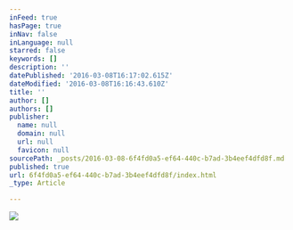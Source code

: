 ```yaml
---
inFeed: true
hasPage: true
inNav: false
inLanguage: null
starred: false
keywords: []
description: ''
datePublished: '2016-03-08T16:17:02.615Z'
dateModified: '2016-03-08T16:16:43.610Z'
title: ''
author: []
authors: []
publisher:
  name: null
  domain: null
  url: null
  favicon: null
sourcePath: _posts/2016-03-08-6f4fd0a5-ef64-440c-b7ad-3b4eef4dfd8f.md
published: true
url: 6f4fd0a5-ef64-440c-b7ad-3b4eef4dfd8f/index.html
_type: Article

---
```

![](https://the-grid-user-content.s3-us-west-2.amazonaws.com/b44cbfac-4352-43e5-9e91-02ea8afdd84b.jpg)